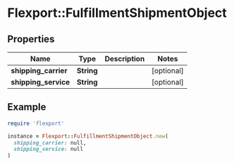 # Flexport::FulfillmentShipmentObject

## Properties

| Name | Type | Description | Notes |
| ---- | ---- | ----------- | ----- |
| **shipping_carrier** | **String** |  | [optional] |
| **shipping_service** | **String** |  | [optional] |

## Example

```ruby
require 'flexport'

instance = Flexport::FulfillmentShipmentObject.new(
  shipping_carrier: null,
  shipping_service: null
)
```

